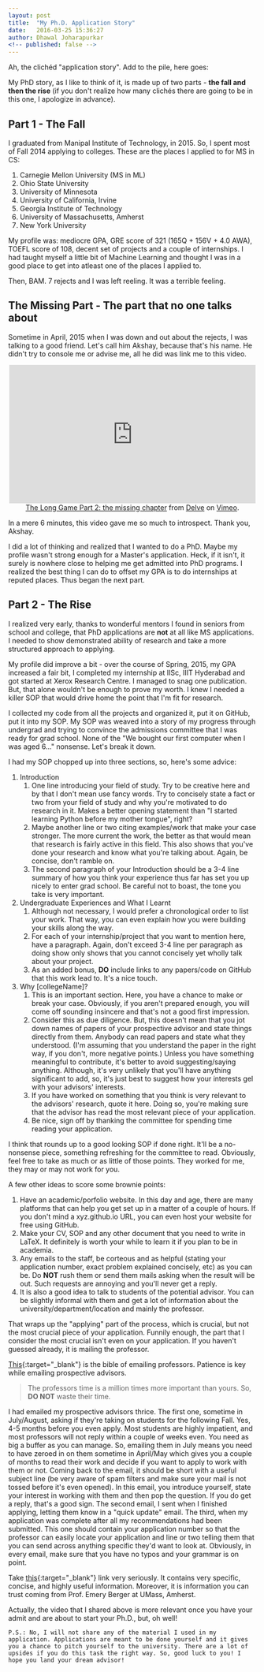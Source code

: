 ```yaml
---
layout: post
title:  "My Ph.D. Application Story"
date:   2016-03-25 15:36:27
author: Dhawal Joharapurkar
<!-- published: false -->
---
```


Ah, the clichéd "application story". Add to the pile, here goes:

My PhD story, as I like to think of it, is made up of two parts - **the fall and then the rise** (if you don't realize how many clichés there are going to be in this one, I apologize in advance).


Part 1 - The Fall
---

I graduated from Manipal Institute of Technology, in 2015. So, I spent most of Fall 2014 applying to colleges. These are the places I applied to for MS in CS:

1. Carnegie Mellon University (MS in ML) 
2. Ohio State University
3. University of Minnesota
4. University of California, Irvine
5. Georgia Institute of Technology
6. University of Massachusetts, Amherst
7. New York University

My profile was: mediocre GPA, GRE score of 321 (165Q + 156V + 4.0 AWA), TOEFL score of 108, decent set of projects and a couple of internships. I had taught myself a little bit of Machine Learning and thought I was in a good place to get into atleast one of the places I applied to.

Then, BAM. 7 rejects and I was left reeling. It was a terrible feeling.


The Missing Part - The part that no one talks about
---

Sometime in April, 2015 when I was down and out about the rejects, I was talking to a good friend. Let's call him Akshay, because that's his name. He didn't try to console me or advise me, all he did was link me to this video.

<center> <iframe src="https://player.vimeo.com/video/87448006?title=0&byline=0&portrait=0&badge=0" width="500" height="281" frameborder="0" webkitallowfullscreen mozallowfullscreen allowfullscreen></iframe></center>
<center><a href="https://vimeo.com/87448006">The Long Game Part 2: the missing chapter</a> from <a href="https://vimeo.com/delvetv">Delve</a> on <a href="https://vimeo.com">Vimeo</a>.</center>

In a mere 6 minutes, this video gave me so much to introspect. Thank you, Akshay.

I did a lot of thinking and realized that I wanted to do a PhD. Maybe my profile wasn't strong enough for a Master's application. Heck, if it isn't, it surely is nowhere close to helping me get admitted into PhD programs. I realized the best thing I can do to offset my GPA is to do internships at reputed places. Thus began the next part.


Part 2 - The Rise
---

I realized very early, thanks to wonderful mentors I found in seniors from school and college, that PhD applications are **not** at all like MS applications. I needed to show demonstrated ability of research and take a more structured approach to applying.

My profile did improve a bit - over the course of Spring, 2015, my GPA increased a fair bit, I completed my internship at IISc, IIIT Hyderabad and got started at Xerox Research Centre. I managed to snag one publication. But, that alone wouldn't be enough to prove my worth. I knew I needed a killer SOP that would drive home the point that I'm fit for research.

I collected my code from all the projects and organized it, put it on GitHub, put it into my SOP. My SOP was weaved into a story of my progress through undergrad and trying to convince the admissions committee that I was ready for grad school. None of the "We bought our first computer when I was aged 6..." nonsense. Let's break it down.

I had my SOP chopped up into three sections, so, here's some advice:

1. Introduction
	1. One line introducing your field of study. Try to be creative here and by that I don't mean use fancy words. Try to concisely state a fact or two from your field of study and why you're motivated to do research in it. Makes a better opening statement than "I started learning Python before my mother tongue", right?
	2. Maybe another line or two citing examples/work that make your case stronger. The more current the work, the better as that would mean that research is fairly active in this field. This also shows that you've done your research and know what you're talking about. Again, be concise, don't ramble on.
	3. The second paragraph of your Introduction should be a 3-4 line summary of how you think your experience thus far has set you up nicely to enter grad school. Be careful not to boast, the tone you take is very important.
2. Undergraduate Experiences and What I Learnt
	1. Although not necessary, I would prefer a chronological order to list your work. That way, you can even explain how you were building your skills along the way.
	2. For each of your internship/project that you want to mention here, have a paragraph. Again, don't exceed 3-4 line per paragraph as doing show only shows that you cannot concisely yet wholly talk about your project. 
	3. As an added bonus, **DO** include links to any papers/code on GitHub that this work lead to. It's a nice touch.
3. Why [collegeName]?
	1. This is an important section. Here, you have a chance to make or break your case. Obviously, if you aren't prepared enough, you will come off sounding insincere and that's not a good first impression.
	2. Consider this as due diligence. But, this doesn't mean that you jot down names of papers of your prospective advisor and state things directly from them. Anybody can read papers and state what they understood. (I'm assuming that you understand the paper in the right way, if you don't, more negative points.) Unless you have something meaningful to contribute, it's better to avoid suggesting/saying anything. Although, it's very unlikely that you'll have anything significant to add, so, it's just best to suggest how your interests gel with your advisors' interests.
	3. If you have worked on something that you think is very relevant to the advisors' research, quote it here. Doing so, you're making sure that the advisor has read the most relevant piece of your application.
	4. Be nice, sign off by thanking the committee for spending time reading your application.

I think that rounds up to a good looking SOP if done right. It'll be a no-nonsense piece, something refreshing for the committee to read. Obviously, feel free to take as much or as little of those points. They worked for me, they may or may not work for you.

A few other ideas to score some brownie points:

1. Have an academic/porfolio website. In this day and age, there are many platforms that can help you get set up in a matter of a couple of hours. If you don't mind a xyz.github.io URL, you can even host your website for free using GitHub.
2. Make your CV, SOP and any other document that you need to write in LaTeX. It definitely is worth your while to learn it if you plan to be in academia.
3. Any emails to the staff, be corteous and as helpful (stating your application number, exact problem explained concisely, etc) as you can be. Do **NOT** rush them or send them mails asking when the result will be out. Such requests are annoying and you'll never get a reply.
4. It is also a good idea to talk to students of the potential advisor. You can be slightly informal with them and get a lot of information about the university/department/location and mainly the professor.


That wraps up the "applying" part of the process, which is crucial, but not the most crucial piece of your application. Funnily enough, the part that I consider the most crucial isn't even on your application. If you haven't guessed already, it is mailing the professor.

[This](http://matt.might.net/articles/how-to-email/){:target="_blank"} is the bible of emailing professors. Patience is key while emailing prospective advisors.

> The professors time is a million times more important than yours. So, **DO NOT** waste their time.

I had emailed my prospective advisors thrice. The first one, sometime in July/August, asking if they're taking on students for the following Fall. Yes, 4-5 months before you even apply. Most students are highly impatient, and most professors will not reply within a couple of weeks even. You need as big a buffer as you can manage. So, emailing them in July means you need to have zeroed in on them sometime in April/May which gives you a couple of months to read their work and decide if you want to apply to work with them or not. Coming back to the email, it should be short with a useful subject line (be very aware of spam filters and make sure your mail is not tossed before it's even opened). In this email, you introduce yourself, state your interest in working with them and then pop the question. If you do get a reply, that's a good sign. The second email, I sent when I finished applying, letting them know in a "quick update" email. The third, when my application was complete after all my recommendations had been submitted. This one should contain your application number so that the professor can easily locate your application and line or two telling them that you can send across anything specific they'd want to look at. Obviously, in every email, make sure that you have no typos and your grammar is on point.


Take [this](http://emeryberger.com/admission-notes/){:target="_blank"} link very seriously. It contains very specific, concise, and highly useful information. Moreover, it is information you can trust coming from Prof. Emery Berger at UMass, Amherst.

Actually, the video that I shared above is more relevant once you have your admit and are about to start your Ph.D., but, oh well!

`P.S.: No, I will not share any of the material I used in my application. Applications are meant to be done yourself and it gives you a chance to pitch yourself to the university. There are a lot of upsides if you do this task the right way. So, good luck to you! I hope you land your dream advisor!`